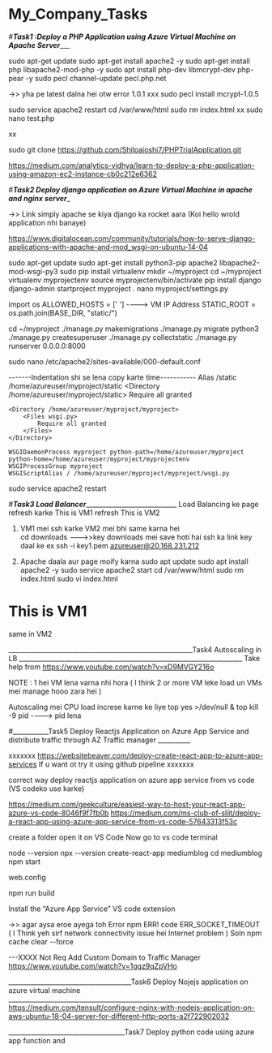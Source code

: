 # My_Company_Tasks

#___________________________________________Task1 :Deploy a PHP Application using Azure Virtual Machine on Apache Server______________________________________________

sudo apt-get update
sudo apt-get install apache2 -y
sudo apt-get install php libapache2-mod-php -y
sudo apt install php-dev libmcrypt-dev php-pear -y
sudo pecl channel-update pecl.php.net

->> yha pe latest dalna hei otw error 1.0.1 xxx
sudo pecl install mcrypt-1.0.5

sudo service apache2 restart
cd /var/www/html
sudo rm index.html
xx sudo nano test.php

xx <?php
xx echo “Hello World!”;
xx ?>

sudo git clone https://github.com/Shilpajoshi7/PHPTrialApplication.git

https://medium.com/analytics-vidhya/learn-to-deploy-a-php-application-using-amazon-ec2-instance-cb0c212e6362



#_________________________________________Task2 Deploy django application on Azure Virtual Machine in apache and nginx server__________________________________________

->> Link simply apache se kiya django ka rocket aara (Koi hello wrold application nhi banaye)

https://www.digitalocean.com/community/tutorials/how-to-serve-django-applications-with-apache-and-mod_wsgi-on-ubuntu-14-04


sudo apt-get update
sudo apt-get install python3-pip apache2 libapache2-mod-wsgi-py3
sudo pip install virtualenv
mkdir ~/myproject
cd ~/myproject
virtualenv myprojectenv
source myprojectenv/bin/activate
pip install django
django-admin startproject myproject .
nano myproject/settings.py

import os 
ALLOWED_HOSTS = [' ']      ----> VM IP Address 
STATIC_ROOT = os.path.join(BASE_DIR, "static/")


cd ~/myproject
./manage.py makemigrations
./manage.py migrate
python3 ./manage.py createsuperuser
./manage.py collectstatic
./manage.py runserver 0.0.0.0:8000

sudo nano /etc/apache2/sites-available/000-default.conf

-------Indentation shi se lena copy karte time-----------
Alias /static /home/azureuser/myproject/static
    <Directory /home/azureuser/myproject/static>
        Require all granted
    </Directory>

    <Directory /home/azureuser/myproject/myproject>
        <Files wsgi.py>
            Require all granted
        </Files>
    </Directory>

    WSGIDaemonProcess myproject python-path=/home/azureuser/myproject python-home=/home/azureuser/myproject/myprojectenv
    WSGIProcessGroup myproject
    WSGIScriptAlias / /home/azureuser/myproject/myproject/wsgi.py
    
sudo service apache2 restart    







#___________________________________________________________Task3 Load Balancer_______________________________________________________________________________________
Load Balancing ke page refresh karke  This is VM1 refresh This is VM2 

1) VM1 mei ssh karke  VM2 mei bhi same karna hei  
cd downloads --->>key downloads mei save hoti hai
ssh ka link key daal ke ex ssh -i key1.pem azureuser@20.168.231.212

2) Apache daala aur page moify karna 
sudo apt update
sudo apt install apache2 -y
sudo service apache2 start
cd /var/www/html
sudo rm index.html
sudo vi index.html
<h1> This is VM1 </h1>       same in VM2

_________________________________________________________Task4  Autoscaling in LB  _____________________________________________________________________
Take help from 
https://www.youtube.com/watch?v=xD9MVGY216o

NOTE : 1 hei VM lena varna nhi hora ( I think 2 or more VM leke load un VMs mei manage hooo zara hei )

 Autoscaling mei CPU load increse karne ke liye
 top
 yes >/dev/null &
 top
kill -9 pid  ----> pid lena


#___________Task5  Deploy Reactjs Application on Azure App Service and distribute traffic through AZ Traffic manager  __________

xxxxxxx https://websitebeaver.com/deploy-create-react-app-to-azure-app-services If u want ot try it using github pipeline xxxxxxx

correct way deploy reactjs application on azure app service from vs code   (VS codeko use karke)

https://medium.com/geekculture/easiest-way-to-host-your-react-app-azure-vs-code-8046f9f7fb0b
https://medium.com/ms-club-of-sliit/deploy-a-react-app-using-azure-app-service-from-vs-code-57643313f53c


create a folder open it on VS Code
Now go to vs code terminal 

node --version
npx --version
create-react-app mediumblog
cd mediumblog
npm start

web.config
<?xml version="1.0"?>    
<configuration>    
 <system.webServer>    
   <rewrite>    
     <rules>    
       <rule name="React Routes" stopProcessing="true">    
         <match url=".*" />    
         <conditions logicalGrouping="MatchAll">    
          <add input="{REQUEST_FILENAME}" matchType="IsFile" negate="true" />    
          <add input="{REQUEST_FILENAME}" matchType="IsDirectory" negate="true" />    
          <add input="{REQUEST_URI}" pattern="^/(api)" negate="true" />    
         </conditions>    
         <action type="Rewrite" url="/" />    
       </rule>    
     </rules>    
   </rewrite>    
 </system.webServer>    
</configuration>  

npm run build 

Install the “Azure App Service” VS code extension




->> agar aysa eroe ayega toh 
Error  npm ERR! code ERR_SOCKET_TIMEOUT    ( I Think yeh sirf network connectivity issue hei Internet problem )
Soln   npm cache clear --force

---XXXX Not Req Add Custom Domain to Traffic Manager
https://www.youtube.com/watch?v=1ggz9qZpVHo


______________________________________Task6  Deploy Nojejs application on azure virtual machine _____________________________________________________________________
https://medium.com/tensult/configure-nginx-with-nodejs-application-on-aws-ubuntu-18-04-server-for-different-http-ports-a2f722902032


____________________________________Task7 Deploy python code using azure app function and 



